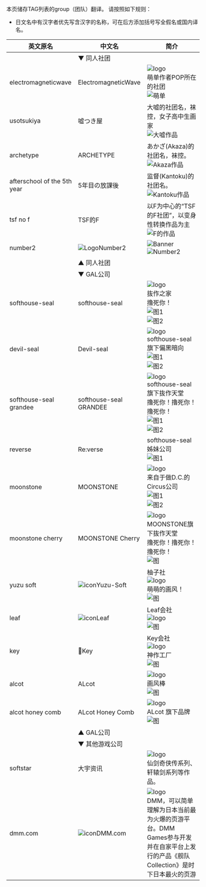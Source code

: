 ﻿本页储存TAG列表的group（团队）翻译。
请按照如下规则：
* 日文名中有汉字者优先写含汉字的名称，可在后方添加括号写全假名或国内译名。

| 英文原名 | 中文名 | 简介 |
| -------- | ---------------------- | ---------------------------------------- |
| | ▼ 同人社团 | |
| electromagneticwave | ElectromagneticWave | ![logo](http://www.ne.jp/asahi/magneticwave/popcan/top5_logo.gif)<br>萌单作者POP所在的社团<br>![萌单](http://www.ne.jp/asahi/magneticwave/popcan/cafe.jpg) |
| usotsukiya | 嘘つき屋 | 大嘘的社团名，袜控，女子高中生画家<br>![大嘘作品](http://ul.ehgt.org/72/3c/723ca0e20e7cbf1b9f83c3a082c37b560de437aa-2602261-1787-2500-jpg_250.jpg) |
| archetype | ARCHETYPE | あかざ(Akaza)的社团名，袜控。<br>![Akaza作品](http://exhentai.org/t/11/17/11178f56c948ea4caade26839057ec9c5ae65e36-691109-1409-2000-jpg_250.jpg) |
| afterschool of the 5th year | 5年目の放課後  | 监督(Kantoku)的社团名。<br>![Kantoku作品](http://ul.ehgt.org/8d/53/8d53fa5744869ad31d94189938d0f9a93d996f21-2008842-2492-3500-jpg_l.jpg) |
| tsf no f | TSF的F |以F为中心的“TSF的F社团”，以变身性转换作品为主![F的作品](https://exhentai.org/t/6e/15/6e1509306e069bea87b39b83821c9fff99c89dca-7153718-4299-6071-jpg_l.jpg)|
| number2 | ![Logo](http://number2-takuji.com/favicon.ico)Number2 | ![Banner](http://number2-takuji.com/banner.gif) <br> ![Number2](https://ehgt.org/5c/2d/5c2db0cbf62529b4dc0ec012aa3cf431d2136999-1711821-1281-1800-jpg_l.jpg)
| | ▲ 同人社团 | |
| | ▼ GAL公司 | |
| softhouse-seal | softhouse-seal | ![logo](http://softhouse-seal.com/seal/img/menu/logo.gif)<br>抜作之家<br>撸死你！<br>![图1](http://exhentai.org/t/29/11/29114d5299e829b7b04630327ceb941d84c75405-656133-800-600-png_250.jpg)<br>![图2](http://exhentai.org/t/c5/41/c54108b7c57f663916e09b752670033b2cf2d5b7-616142-800-600-png_250.jpg) |
| devil-seal | Devil-seal | ![logo](http://softhouse-seal.com/devil/img/menu/menu_top_a.png)<br>softhouse-seal旗下偏黑暗向<br>![图1](http://exhentai.org/t/45/cf/45cf8894af5056221a7a28e4d3fecb459c215e0f-625522-800-600-png_250.jpg)<br>![图2](http://exhentai.org/t/43/08/4308cf8bb3d1e82adfb577a14009b643837a82ff-227544-606-857-jpg_250.jpg) |
| softhouse-seal grandee | softhouse-seal GRANDEE | ![logo](http://softhouse-seal.com/grandee/img/logo.png)<br>softhouse-seal旗下抜作天堂<br>撸死你！撸死你！撸死你！<br>![图1](http://exhentai.org/t/56/20/5620767214c3ff0a042f4d0e763e33edc2b2ebc4-127473-320-460-jpg_250.jpg)<br>![图2](http://exhentai.org/t/0c/e0/0ce02e8368b6a222ebe7a5dd6a0c1ade8334ae89-104224-457-640-jpg_250.jpg) |
| reverse | Re:verse | softhouse-seal姊妹公司<br>![图1](http://exhentai.org/t/db/df/dbdf702dabd10ea331d3493561e8aa353a9a7ab3-721135-800-600-png_250.jpg) |
| moonstone | MOONSTONE | ![logo](http://www.moon-stone.jp/img/mstn_banner.gif)<br>来自于做D.C.的Circus公司<br>![图1](http://ul.ehgt.org/9b/ea/9bea6e4b47f77a35d7f16f6cb68698e395fe245d-621287-1280-1790-jpg_250.jpg)<br>![图2](http://ul.ehgt.org/4d/8b/4d8bac8da42026d7edf9d4e39801485f858cadbc-81278-320-445-jpg_250.jpg) |
| moonstone cherry | MOONSTONE Cherry | ![logo](http://www.moon-stone.jp/product/ms09/wp-content/uploads/2010/01/cherry_toplogo.gif)<br>MOONSTONE旗下抜作天堂<br>撸死你！撸死你！撸死你！<br>![图](http://exhentai.org/t/42/49/4249ebe09c1003f3ea432adcff311db7b68013bd-130057-320-460-jpg_250.jpg) |
| yuzu soft | ![icon](http://www.yuzu-soft.com/favicon.ico)Yuzu-Soft | 柚子社<br>![logo](http://www.yuzu-soft.com/images/common/logo.png)<br>萌萌的画风！<br>![图](http://ul.ehgt.org/54/86/5486c309044d7247180c9de12c5d352735c58cf5-104368-600-425-jpg_250.jpg) |
| leaf | ![icon](http://leaf.aquaplus.jp/favicon.ico)Leaf | Leaf会社<br>![logo](http://leaf.aquaplus.jp/css/gn_toHome.png)<br>![图](http://ul.ehgt.org/2a/50/2a505b55f08336e6a411f5387a7dc38c07f5f247-70604-320-452-jpg_250.jpg) |
| key | 🔑Key | Key会社<br>![logo](http://key.visualarts.gr.jp/common/logo.gif)<br>神作工厂<br>![图](http://ul.ehgt.org/9c/f3/9cf34e2a965583459c5b466b2b732bd2380bf9da-198132-1122-1600-jpg_250.jpg) |
| alcot | ALcot | ![logo](http://www.alcot.biz/img/logo.png)<br>画风棒<br>![图](http://ul.ehgt.org/ea/e9/eae900f8b36399c9b2bef3635829ff1f0252bee5-6200881-2470-3480-png_250.jpg) |
| alcot honey comb | ALcot Honey Comb | ![logo](http://e.hiphotos.baidu.com/baike/w%3D268%3Bg%3D0/sign=63a5f1e08026cffc692ab8b4813a2dad/4ec2d5628535e5dd33f122a674c6a7efcf1b62ee.jpg)<br>ALcot 旗下品牌<br>![图](http://ul.ehgt.org/dc/8a/dc8ad8858eff60123144936beda060fb4e6c6bd1-116605-320-460-jpg_250.jpg) |
| | ▲ GAL公司 | |
| | ▼ 其他游戏公司 | |
| softstar | 大宇资讯 | ![logo](http://www.softstar.net.cn/Public/static/root/img/logo.jpg)<br>仙剑奇侠传系列、轩辕剑系列等作品。 |
| dmm.com | ![icon](http://www.dmm.com/favicon.ico)DMM.com | ![logo](http://p.dmm.com/p/common/header/logo/logo_com.png)<br>DMM，可以简单理解为日本当前最为火爆的页游平台。DMM Games参与开发并在自家平台上发行的产品《舰队Collection》是时下日本最火的页游 |